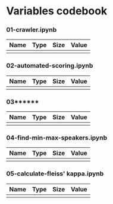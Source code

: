<h1>Variables codebook</h1>

<h3>01-crawler.ipynb</h3>
<table>
  <thead> 
    <tr>
      <th>Name</th>
      <th>Type</th>
      <th>Size</th>
      <th>Value</th>
    </tr>
  </thead>
  <tbody>
     <tr>
      <td></td>
      <td></td>
      <td></td>
      <td></td>
    </tr>
  </tbody>
</table>


<h3>02-automated-scoring.ipynb</h3>
<table>
  <thead> 
    <tr>
      <th>Name</th>
      <th>Type</th>
      <th>Size</th>
      <th>Value</th>
    </tr>
  </thead>
  <tbody>
    <tr>
      <td></td>
      <td></td>
      <td></td>
      <td></td>
    </tr>
  </tbody>
</table>


<h3>03******</h3>
<table>
  <thead> 
    <tr>
      <th>Name</th>
      <th>Type</th>
      <th>Size</th>
      <th>Value</th>
    </tr>
  </thead>
  <tbody>
        <tr>
      <td></td>
      <td></td>
      <td></td>
      <td></td>
    </tr>
  </tbody>
</table>


<h3>04-find-min-max-speakers.ipynb</h3>
<table>
  <thead> 
    <tr>
      <th>Name</th>
      <th>Type</th>
      <th>Size</th>
      <th>Value</th>
    </tr>
  </thead>
  <tbody>
        <tr>
      <td></td>
      <td></td>
      <td></td>
      <td></td>
    </tr>
  </tbody>
</table>

<h3>05-calculate-fleiss' kappa.ipynb</h3>
<table>
  <thead> 
    <tr>
      <th>Name</th>
      <th>Type</th>
      <th>Size</th>
      <th>Value</th>
    </tr>
  </thead>
  <tbody>
        <tr>
      <td></td>
      <td></td>
      <td></td>
      <td></td>
    </tr>
  </tbody>
</table>
